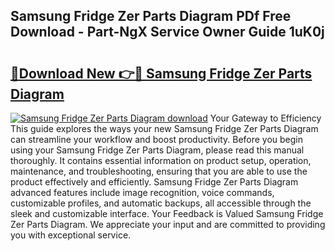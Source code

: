 ## Samsung Fridge Zer Parts Diagram PDf Free Download - Part-NgX Service Owner Guide 1uK0j

# <h2><a href="http://dfu70bk.blite.top/?on=Samsung+Fridge+Zer+Parts+Diagram">🔗Download New 👉🔴 Samsung Fridge Zer Parts Diagram</a></h2>

[![Samsung Fridge Zer Parts Diagram download](https://i.imgur.com/lujVjoI.png)](http://dfu70bk.blite.top/?on=Samsung+Fridge+Zer+Parts+Diagram)
Your Gateway to Efficiency This guide explores the ways your new Samsung Fridge Zer Parts Diagram can streamline your workflow and boost productivity. Before you begin using your Samsung Fridge Zer Parts Diagram, please read this manual thoroughly. It contains essential information on product setup, operation, maintenance, and troubleshooting, ensuring that you are able to use the product effectively and efficiently. Samsung Fridge Zer Parts Diagram advanced features include image recognition, voice commands, customizable profiles, and automatic backups, all accessible through the sleek and customizable interface. Your Feedback is Valued Samsung Fridge Zer Parts Diagram. We appreciate your input and are committed to providing you with exceptional service.
